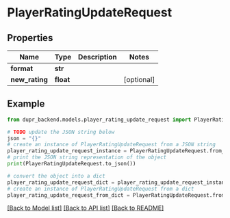 # PlayerRatingUpdateRequest


## Properties

Name | Type | Description | Notes
------------ | ------------- | ------------- | -------------
**format** | **str** |  | 
**new_rating** | **float** |  | [optional] 

## Example

```python
from dupr_backend.models.player_rating_update_request import PlayerRatingUpdateRequest

# TODO update the JSON string below
json = "{}"
# create an instance of PlayerRatingUpdateRequest from a JSON string
player_rating_update_request_instance = PlayerRatingUpdateRequest.from_json(json)
# print the JSON string representation of the object
print(PlayerRatingUpdateRequest.to_json())

# convert the object into a dict
player_rating_update_request_dict = player_rating_update_request_instance.to_dict()
# create an instance of PlayerRatingUpdateRequest from a dict
player_rating_update_request_from_dict = PlayerRatingUpdateRequest.from_dict(player_rating_update_request_dict)
```
[[Back to Model list]](../README.md#documentation-for-models) [[Back to API list]](../README.md#documentation-for-api-endpoints) [[Back to README]](../README.md)


